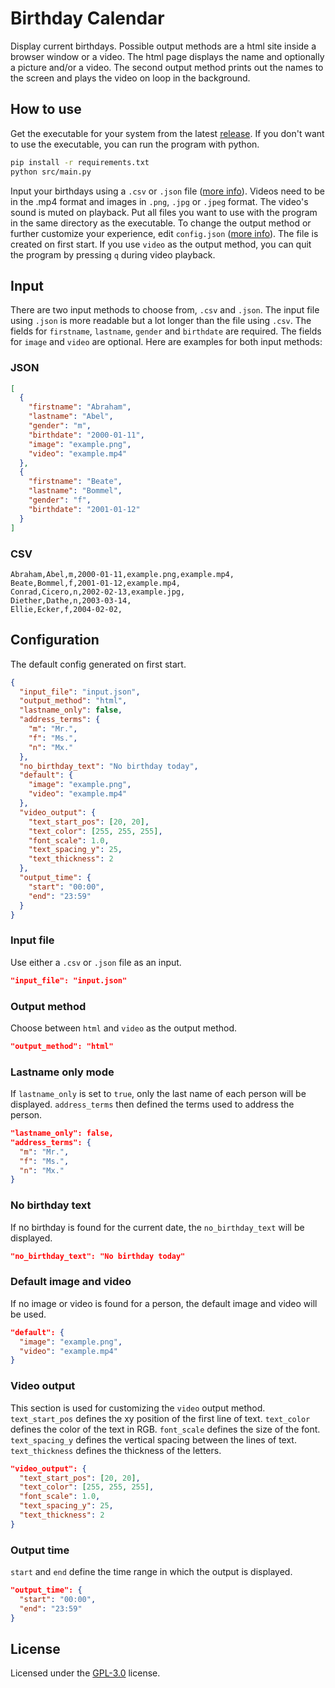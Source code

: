 # Birthday Calendar
Display current birthdays. Possible output methods are a html site inside a browser window or a video.
The html page displays the name and optionally a picture and/or a video. The second output method prints out the names
to the screen and plays the video on loop in the background. 

## How to use
Get the executable for your system from the latest [release](https://github.com/philipp-schuetz/birthday-calendar/releases/latest).
If you don't want to use the executable, you can run the program with python. 
```bash
pip install -r requirements.txt
python src/main.py
```
Input your birthdays using a `.csv` or `.json` file ([more info](#input)).
Videos need to be in the .mp4 format and images in `.png`, `.jpg` or `.jpeg` format. The video's sound is muted on playback. 
Put all files you want to use with the program in the same directory as the executable.
To change the output method or further customize your experience, edit `config.json` ([more info](#configuration)). The file is created on first start.
If you use `video` as the output method, you can quit the program by pressing `q` during video playback.

## Input
There are two input methods to choose from, `.csv` and `.json`. The input file using `.json` is more readable but a lot 
longer than the file using `.csv`. The fields for `firstname`, `lastname`, `gender` and `birthdate` are required. The 
fields for `image` and `video` are optional. Here are examples for both input methods:
### JSON
```json
[
  {
    "firstname": "Abraham",
    "lastname": "Abel",
    "gender": "m",
    "birthdate": "2000-01-11",
    "image": "example.png",
    "video": "example.mp4"
  },
  {
    "firstname": "Beate",
    "lastname": "Bommel",
    "gender": "f",
    "birthdate": "2001-01-12"
  }
]
```
### CSV
```csv
Abraham,Abel,m,2000-01-11,example.png,example.mp4,
Beate,Bommel,f,2001-01-12,example.mp4,
Conrad,Cicero,n,2002-02-13,example.jpg,
Diether,Dathe,n,2003-03-14,
Ellie,Ecker,f,2004-02-02,
```

## Configuration
The default config generated on first start.
```json
{
  "input_file": "input.json",
  "output_method": "html",
  "lastname_only": false,
  "address_terms": {
    "m": "Mr.",
    "f": "Ms.",
    "n": "Mx."
  },
  "no_birthday_text": "No birthday today",
  "default": {
    "image": "example.png",
    "video": "example.mp4"
  },
  "video_output": {
    "text_start_pos": [20, 20],
    "text_color": [255, 255, 255],
    "font_scale": 1.0,
    "text_spacing_y": 25,
    "text_thickness": 2
  },
  "output_time": {
    "start": "00:00",
    "end": "23:59"
  }
}
```
### Input file
Use either a `.csv` or `.json` file as an input.
```json
"input_file": "input.json"
```
### Output method
Choose between `html` and `video` as the output method.
```json
"output_method": "html"
```
### Lastname only mode
If `lastname_only` is set to `true`, only the last name of each person will be displayed.
`address_terms` then defined the terms used to address the person.
```json
"lastname_only": false,
"address_terms": {
  "m": "Mr.",
  "f": "Ms.",
  "n": "Mx."
}
```
### No birthday text
If no birthday is found for the current date, the `no_birthday_text` will be displayed.
```json
"no_birthday_text": "No birthday today"
```
### Default image and video
If no image or video is found for a person, the default image and video will be used.
```json
"default": {
  "image": "example.png",
  "video": "example.mp4"
}
```
### Video output
This section is used for customizing the `video` output method.
`text_start_pos` defines the xy position of the first line of text.
`text_color` defines the color of the text in RGB.
`font_scale` defines the size of the font.
`text_spacing_y` defines the vertical spacing between the lines of text.
`text_thickness` defines the thickness of the letters.
```json
"video_output": {
  "text_start_pos": [20, 20],
  "text_color": [255, 255, 255],
  "font_scale": 1.0,
  "text_spacing_y": 25,
  "text_thickness": 2
}
```

### Output time
`start` and `end` define the time range in which the output is displayed.
```json
"output_time": {
  "start": "00:00",
  "end": "23:59"
}
```

## License
Licensed under the [GPL-3.0](https://github.com/philipp-schuetz/birthday-calendar/blob/main/LICENSE) license.